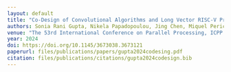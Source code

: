 ```yaml
---
layout: default
title: "Co-Design of Convolutional Algorithms and Long Vector RISC-V Processors for Efficient CNN Model Serving"
authors: Sonia Rani Gupta, Nikela Papadopoulou, Jing Chen, Miquel Pericas
venue: "The 53rd International Conference on Parallel Processing, ICPP 2024, Gotland, Sweden, August 12-15, 2024"
year: 2024
doi: https://doi.org/10.1145/3673038.3673121
paperurl: files/publications/papers/gupta2024codesing.pdf
citation: files/publications/citations/gupta2024codesign.bib
---
```

